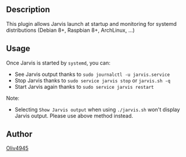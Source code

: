 <!---
IMPORTANT
=========
This README.md is displayed in the WebStore as well as within Jarvis app
Please do not change the structure of this file
Fill-in Description, Usage & Author sections
Make sure to rename the [en] folder into the language code your plugin is written in (ex: fr, es, de, it...)
For multi-language plugin:
- clone the language directory and translate commands/functions.sh
- optionally write the Description / Usage sections in several languages
-->
## Description
This plugin allows Jarvis launch at startup and monitoring for systemd distributions (Debian 8+, Raspbian 8+, ArchLinux, ...)

## Usage
Once Jarvis is started by `systemd`, you can:
- See Jarvis output thanks to `sudo journalctl -u jarvis.service`
- Stop Jarvis thanks to `sudo service jarvis stop` or `jarvis.sh -q`
- Start Jarvis again thanks to `sudo service jarvis restart`

Note:
- Selecting `Show Jarvis output` when using `./jarvis.sh` won't display Jarvis output. Please use above method instead.

## Author
[Oliv4945](https://iopush.net)
